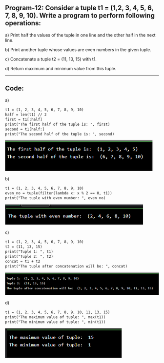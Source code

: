 ## Program-12: Consider a tuple t1 = (1,2, 3, 4, 5, 6, 7, 8, 9, 10). Write a program to perform following operations:

a) Print half the values of the tuple in one line and the other half in the next line.

b) Print another tuple whose values are even numbers in the given tuple.

c) Concatenate a tuple t2 = (11, 13, 15) with t1.

d) Return maximum and minimum value from this tuple.

---

## Code:

a)

```
t1 = (1, 2, 3, 4, 5, 6, 7, 8, 9, 10)
half = len(t1) // 2
first = t1[:half]
print("The first half of the tuple is: ", first)
second = t1[half:]
print("The second half of the tuple is: ", second)
```

![image](https://github.com/mepsiess/images-repo/blob/main/23.png?raw=true)

b)

```
t1 = (1, 2, 3, 4, 5, 6, 7, 8, 9, 10)
even_no = tuple(filter(lambda x: x % 2 == 0, t1))
print("The tuple with even number: ", even_no)
```

![image](https://github.com/mepsiess/images-repo/blob/main/24.png?raw=true)

c)

```
t1 = (1, 2, 3, 4, 5, 6, 7, 8, 9, 10)
t2 = (11, 13, 15)
print("Tuple 1: ", t1)
print("Tuple 2: ", t2)
concat = t1 + t2
print("The tuple after concatenation will be: ", concat)
```

![image](https://github.com/mepsiess/images-repo/blob/main/25.png?raw=true)

d)

```
t1 = (1, 2, 3, 4, 5, 6, 7, 8, 9, 10, 11, 13, 15)
print("The maximum value of tuple: ", max(t1))
print("The minimum value of tuple: ", min(t1))
```

![image](https://github.com/mepsiess/images-repo/blob/main/26.png?raw=true)
